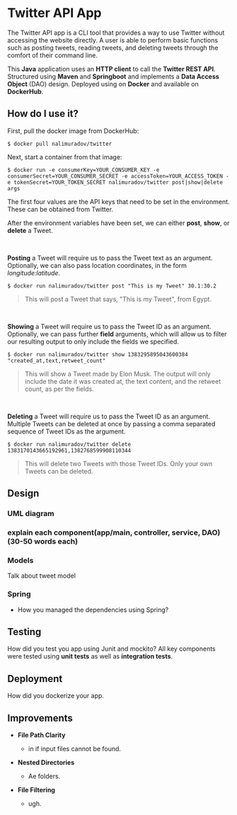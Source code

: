 # Twitter API App
The Twitter API app is a CLI tool that provides a way to use Twitter without accessing the website directly. 
A user is able to perform basic functions such as posting tweets, reading tweets, and 
deleting tweets through the comfort of their command line.

This **Java** application uses an **HTTP client** to call the **Twitter REST API**. 
Structured using **Maven** and **Springboot** and implements a **Data Access Object** (DAO) design. 
Deployed using on **Docker** and available on **DockerHub**.

## How do I use it?
First, pull the docker image from DockerHub:
```
$ docker pull nalimuradov/twitter
```

Next, start a container from that image:
```
$ docker run -e consumerKey=YOUR_CONSUMER_KEY -e consumerSecret=YOUR_CONSUMER_SECRET -e accessToken=YOUR_ACCESS_TOKEN -e tokenSecret=YOUR_TOKEN_SECRET nalimuradov/twitter post|show|delete args
```

The first four values are the API keys that need to be set in the environment. These can be obtained from Twitter.

After the environment variables have been set, we can either **post**, **show**, or **delete** a Tweet.

<br />

**Posting** a Tweet will require us to pass the Tweet text as an argument. Optionally, we can also pass location 
coordinates, in the form *longitude:latitude*.

```
$ docker run nalimuradov/twitter post "This is my Tweet" 30.1:30.2 
```
> This will post a Tweet that says, "This is my Tweet", from Egypt.

<br />

**Showing** a Tweet will require us to pass the Tweet ID as an argument. Optionally, we can pass further **field** arguments,
which will allow us to filter our resulting output to only include the fields we specified.

```
$ docker run nalimuradov/twitter show 1383295895043600384 "created_at,text,retweet_count"
```
> This will show a Tweet made by Elon Musk. The output will only include the date it was created at, 
> the text content, and the retweet count, as per the fields.

<br />

**Deleting** a Tweet will require us to pass the Tweet ID as an argument. Multiple Tweets can be deleted at once by passing
a comma separated sequence of Tweet IDs as the argument.

```
$ docker run nalimuradov/twitter delete 1383170143665192961,1382768599908110344
```
> This will delete two Tweets with those Tweet IDs. Only your own Tweets can be deleted.

## Design
### UML diagram
### explain each component(app/main, controller, service, DAO) (30-50 words each)
### Models
Talk about tweet model
### Spring
- How you managed the dependencies using Spring?

## Testing
How did you test you app using Junit and mockito?
All key components were tested using **unit tests** as well as **integration tests**.

## Deployment
How did you dockerize your app.

## Improvements
* **File Path Clarity**
    *  in if input files cannot be found.

* **Nested Directories**
    * Ae folders.

* **File Filtering**
    * ugh.
